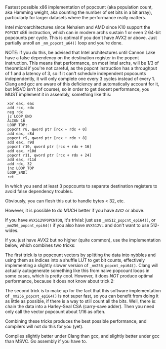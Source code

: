  Fastest possible x86 implementation of popcount (aka population count,
 aka Hamming weight, aka counting the number of set bits in a bit array),
 particularly for larger datasets where the performance really matters.

 Intel microarchitectures since Nehalem and AMD since K10 support
 the `POPCNT` x86 instruction, which can in modern archs sustain
 1 or even 2 64-bit popcounts per cycle. This is optimal
 if you don't have AVX2 or above. Just partially unroll an `_mm_popcnt_u64()`
 loop and you're done.

 NOTE: if you do this, be advised that Intel architectures until Cannon Lake
 have a false dependency on the destination register in the popcnt instruction.
 This means that performance, on most Intel archs, will be 1/3 of theoretical
 if you're not careful, as the popcnt instruction has a throughput of 1 and
 a latency of 3, so if it can't schedule independent popcounts independently,
 it will only complete one every 3 cycles instead of every 1.
 Clang and gcc are aware of this deficiency and automatically account for it,
 but MSVC isn't (of course), so in order to get decent performance, you
 MUST implement it in assembly, something like this:

```
 xor eax, eax
 add rcx, rdx
 neg rdx
 jz LOOP_END
 ALIGN 16
 LOOP_TOP:
 popcnt r8, qword ptr [rcx + rdx + 0]
 add eax, r8d
 popcnt r9, qword ptr [rcx + rdx + 8]
 add eax, r9d
 popcnt r10, qword ptr [rcx + rdx + 16]
 add eax, r10d
 popcnt r11, qword ptr [rcx + rdx + 24]
 add eax, r11d
 add rdx, 32
 jnz LOOP_TOP
 LOOP_END:
 ret
 ```

 In which you send at least 3 popcounts to separate destination registers
 to avoid false dependency troubles.

 Obviously, you can flesh this out to handle bytes < 32, etc.

 However, it is possible to do *MUCH* better if you have `AVX2` or above.

 If you have `AVX512VPOPCNTDQ`, it's trivial: just use `_mm512_popcnt_epi64()`,
 or `_mm256_popcnt_epi64()` if you also have `AVX512VL` and don't want to
 use 512-wides.

 If you just have AVX2 but no higher (quite common), use the implementation
 below, which combines two tricks:

 The first trick is to popcount vectors by splitting the data into nybbles
 and using them as indices into a shuffle LUT to get bit counts,
 effectively implementing a slightly slower version of `_mm256_popcnt_epi64()`.
 Clang will actually autogenerate something like this from naive popcount
 loops in some cases, which is pretty cool. However, it does *NOT* produce
 optimal performance, because it does not know about trick 2:

 The second trick is to make up for the fact that this software implementation
 of `_mm256_popcnt_epi64()` is not super fast, so you can benefit from doing
 it as little as possible, if there is a way to still count all the bits.
 Well, there is: chain the data into a Harley-Seal CSA (carry-save adder).
 Then you need only call the vector popcount about 1/16 as often.

 Combining these tricks produces the best possible performance, and compilers
 will not do this for you (yet).

 Compiles slightly better under Clang than gcc, and slightly better under gcc
 than MSVC. Go assembly if you have to.
